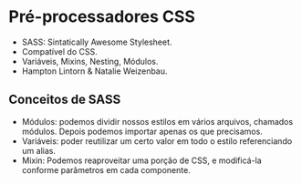 # Pré-processadores CSS

- SASS: Sintatically Awesome Stylesheet.
- Compatível do CSS.
- Variáveis, Mixins, Nesting, Módulos.
- Hampton Lintorn & Natalie Weizenbau.

## Conceitos de SASS

- Módulos: podemos dividir nossos estilos em vários arquivos, chamados módulos. Depois podemos importar
  apenas os que precisamos.
- Variáveis: poder reutilizar um certo valor em todo o estilo referenciando um alias.
- Mixin: Podemos reaproveitar uma porção de CSS, e modificá-la conforme
  parâmetros em cada componente.
